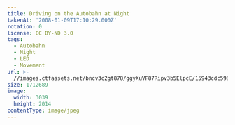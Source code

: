 ```yaml
---
title: Driving on the Autobahn at Night
takenAt: '2008-01-09T17:10:29.000Z'
rotation: 0
license: CC BY-ND 3.0
tags:
  - Autobahn
  - Night
  - LED
  - Movement
url: >-
  //images.ctfassets.net/bncv3c2gt878/ggyXuVF87Ripv3b5ElpcE/15943cdc598a48ee8a03bf18737f051e/driving-on-the-autobahn-at-night_4504409839_o
size: 1712689
image:
  width: 3039
  height: 2014
contentType: image/jpeg
---
```


